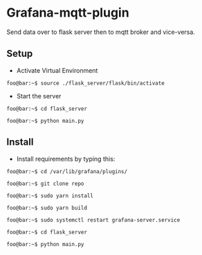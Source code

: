 # Grafana-mqtt-plugin
Send data over to flask server then to mqtt broker and vice-versa.

## Setup
- Activate Virtual Environment
```
foo@bar:~$ source ./flask_server/flask/bin/activate
```
- Start the server
```
foo@bar:~$ cd flask_server
```
```
foo@bar:~$ python main.py
```

## Install

- Install requirements by typing this:
```
foo@bar:~$ cd /var/lib/grafana/plugins/
```
```
foo@bar:~$ git clone repo
```
```
foo@bar:~$ sudo yarn install
```
```
foo@bar:~$ sudo yarn build
```
```
foo@bar:~$ sudo systemctl restart grafana-server.service
```
```
foo@bar:~$ cd flask_server
```
```
foo@bar:~$ python main.py
```
